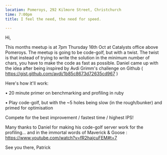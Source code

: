 ```yaml
---
location: Pomeroys, 292 Kilmore Street, Christchurch
time: 7:00pm
title: I feel the need, the need for speed.

---
```


Hi,

This months meetup is at 7pm Thursday 16th Oct at Catalysts office above Pomeroys. The meetup is going to be code-golf, but with a twist. The twist is that instead of trying to write the solution in the minimum number of chars, you have to make the code as fast as possible. Daniel came up with the idea after being inspired by Avdi Grimm's challenge on Github ( https://gist.github.com/avdi/1b85c8673d72635cd967 )

Here's how it'll work:

• 20 minute primer on benchmarking and profiling in ruby

• Play code-golf, but with the ~5 holes being slow (in the rough/bunker) and primed for optimisation

Compete for the best improvement / fastest time / highest IPS!

Many thanks to Daniel for making his code-golf server work for the profiling... and in the immortal words of Maverick & Goose : https://www.youtube.com/watch?v=fR2hajcuFEM#t=7

See you there,
Patrick
